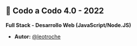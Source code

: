 ## 🚀 Codo a Codo 4.0 - 2022

**Full Stack - Desarrollo Web (JavaScript/Node.JS)**

- **Autor:** [@leotroche](https://github.com/leotroche)
